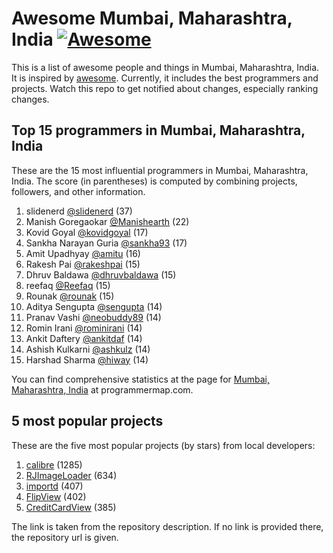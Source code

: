 Awesome Mumbai, Maharashtra, India [![Awesome](https://cdn.rawgit.com/sindresorhus/awesome/d7305f38d29fed78fa85652e3a63e154dd8e8829/media/badge.svg)](https://github.com/sindresorhus/awesome)
================================================================================
This is a list of awesome people and things in Mumbai, Maharashtra, India. It is inspired by [awesome](https://github.com/sindresorhus/awesome). Currently, it includes the best programmers and projects. Watch this repo to get notified about changes, especially ranking changes.

Top 15 programmers in Mumbai, Maharashtra, India
--------------------------------------------------------------------------------
These are the 15 most influential programmers in Mumbai, Maharashtra, India. The score (in parentheses) is computed by combining projects, followers, and other information.

1. slidenerd [@slidenerd](https://github.com/slidenerd) (37)
2. Manish Goregaokar [@Manishearth](https://github.com/Manishearth) (22)
3. Kovid Goyal [@kovidgoyal](https://github.com/kovidgoyal) (17)
4. Sankha Narayan Guria [@sankha93](https://github.com/sankha93) (17)
5. Amit Upadhyay [@amitu](https://github.com/amitu) (16)
6. Rakesh Pai [@rakeshpai](https://github.com/rakeshpai) (15)
7. Dhruv Baldawa [@dhruvbaldawa](https://github.com/dhruvbaldawa) (15)
8. reefaq [@Reefaq](https://github.com/Reefaq) (15)
9. Rounak [@rounak](https://github.com/rounak) (15)
10. Aditya Sengupta [@sengupta](https://github.com/sengupta) (14)
11. Pranav Vashi [@neobuddy89](https://github.com/neobuddy89) (14)
12. Romin Irani [@rominirani](https://github.com/rominirani) (14)
13. Ankit Daftery [@ankitdaf](https://github.com/ankitdaf) (14)
14. Ashish Kulkarni [@ashkulz](https://github.com/ashkulz) (14)
15. Harshad Sharma [@hiway](https://github.com/hiway) (14)

You can find comprehensive statistics at the page for [Mumbai, Maharashtra, India](http://programmermap.com/area/mumbai-maharashtra-india) at programmermap.com.

5 most popular projects
--------------------------------------------------------------------------------
These are the five most popular projects (by stars) from local developers:

1. [calibre](https://github.com/kovidgoyal/calibre) (1285)
2. [RJImageLoader](https://github.com/rounak/RJImageLoader) (634)
3. [importd](http://amitu.com/importd/) (407)
4. [FlipView](http://www.raweng.com) (402)
5. [CreditCardView](https://github.com/vinaygaba/CreditCardView) (385)

The link is taken from the repository description. If no link is provided there, the repository url is given.